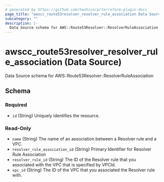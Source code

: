 ```yaml
---
# generated by https://github.com/hashicorp/terraform-plugin-docs
page_title: "awscc_route53resolver_resolver_rule_association Data Source - terraform-provider-awscc"
subcategory: ""
description: |-
  Data Source schema for AWS::Route53Resolver::ResolverRuleAssociation
---
```


# awscc_route53resolver_resolver_rule_association (Data Source)

Data Source schema for AWS::Route53Resolver::ResolverRuleAssociation



<!-- schema generated by tfplugindocs -->
## Schema

### Required

- `id` (String) Uniquely identifies the resource.

### Read-Only

- `name` (String) The name of an association between a Resolver rule and a VPC.
- `resolver_rule_association_id` (String) Primary Identifier for Resolver Rule Association
- `resolver_rule_id` (String) The ID of the Resolver rule that you associated with the VPC that is specified by VPCId.
- `vpc_id` (String) The ID of the VPC that you associated the Resolver rule with.


